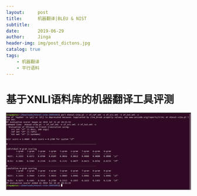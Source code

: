 ```yaml
---
layout:     post
title:      机器翻译|BLEU & NIST
subtitle:   
date:       2019-06-29
author:     Jinga
header-img: img/post_dictons.jpg
catalog: true
tags:
    - 机器翻译
    - 平行语料
---
```


# 基于XNLI语料库的机器翻译工具评测

![中-法评测](https://github.com/JingZHOUjinga/jingzhoujinga.github.io/blob/master/img/mt.png)

